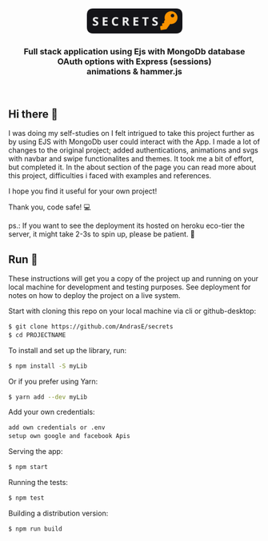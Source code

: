 <br>
<p align="center">
  <a href="https://app-secret.herokuapp.com/" target="_blank" rel="noopener noreferrer">
  <img src="https://github.com/AndrasE/raw-readme/blob/main/secrets-readme-img.png?raw=true">
  </a>
</p>
<h3 align="center">
  Full stack application using Ejs with MongoDb database
  <br>
  OAuth options with Express (sessions)
  <br>
  animations & hammer.js
</h3>

<br>

## Hi there 👋

I was doing my self-studies on I felt intrigued to take this project further as by using EJS with MongoDb user could interact with the App. I made a lot of changes to the original project; added authentications, animations and svgs with navbar and swipe functionalites and themes. It took me a bit of effort, but completed it. In the about section of the page you can read more about this project, difficulties i faced with examples and references. 

I hope you find it useful for your own project!

Thank you, code safe! 💻

ps.: If you want to see the deployment its hosted on heroku eco-tier the server, it might take 2-3s to spin up, please be patient. 🐨


## Run 🚀
These instructions will get you a copy of the project up and running on your local machine for development and testing purposes. See deployment for notes on how to deploy the project on a live system.

Start with cloning this repo on your local machine via cli or github-desktop:

```sh
$ git clone https://github.com/AndrasE/secrets
$ cd PROJECTNAME
```
To install and set up the library, run:
```sh
$ npm install -S myLib
```

Or if you prefer using Yarn:
```sh
$ yarn add --dev myLib
```

Add your own credentials:
```sh
add own credentials or .env
setup own google and facebook Apis
```
Serving the app:
```sh
$ npm start
```
Running the tests:
```sh
$ npm test
```
Building a distribution version:
```sh
$ npm run build
```
